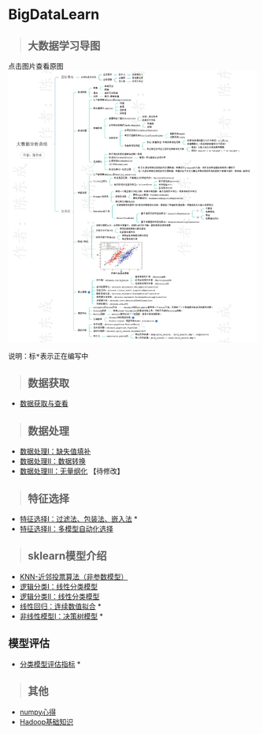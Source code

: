 # BigDataLearn

> ## 大数据学习导图

点击图片查看原图
![大数据分析总结](https://github.com/sfsm565826960/BigDataLearn/raw/master/%E5%A4%A7%E6%95%B0%E6%8D%AE%E5%88%86%E6%9E%90%E6%80%BB%E7%BB%93%EF%BC%88%E6%B0%B4%E5%8D%B0%EF%BC%89.png)

<pre>说明：标*表示正在编写中</pre>

> ## 数据获取
- [数据获取与查看](数据获取与查看.md)

> ## 数据处理
- [数据处理I：缺失值填补](数据处理I：缺失值填补.md)
- [数据处理II：数据转换](数据处理II：数据转换.md) 
- [数据处理III：无量纲化](数据处理III：无量纲化.md) 【待修改】

> ## 特征选择
- [特征选择I：过滤法、包装法、嵌入法]() *
- [特征选择II：多模型自动化选择](特征选择II：多模型自动化选择.md)

> ## sklearn模型介绍
- [KNN-近邻投票算法（非参数模型）](KNN-近邻投票算法.md)
- [逻辑分类I：线性分类模型](逻辑分类I：线性分类模型.md)
- [逻辑分类II：线性分类模型](逻辑分类II：线性分类模型.md)
- [线性回归：连续数值拟合]() *
- [非线性模型I：决策树模型]() *

## 模型评估
- [分类模型评估指标]() *

> ## 其他
- [numpy心得](numpy心得.md)
- [Hadoop基础知识](Hadoop基础知识.md)
